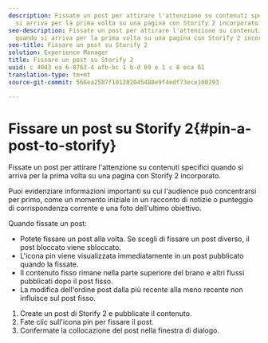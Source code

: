 ```yaml
---
description: Fissate un post per attirare l'attenzione su contenuti specifici quando
  si arriva per la prima volta su una pagina con Storify 2 incorporato.
seo-description: Fissate un post per attirare l'attenzione su contenuti specifici
  quando si arriva per la prima volta su una pagina con Storify 2 incorporato.
seo-title: Fissare un post su Storify 2
solution: Experience Manager
title: Fissare un post su Storify 2
uuid: c 4043 ea 6-8763-4 afb-bc 1 b-d 69 e 1 c 8 eca 61
translation-type: tm+mt
source-git-commit: 566ea2587f101202045488e9f4edf73ece100293

---
```



# Fissare un post su Storify 2{#pin-a-post-to-storify}

Fissate un post per attirare l'attenzione su contenuti specifici quando si arriva per la prima volta su una pagina con Storify 2 incorporato.

Puoi evidenziare informazioni importanti su cui l'audience può concentrarsi per primo, come un momento iniziale in un racconto di notizie o punteggio di corrispondenza corrente e una foto dell'ultimo obiettivo.

Quando fissate un post:

* Potete fissare un post alla volta. Se scegli di fissare un post diverso, il post bloccato viene sbloccato.
* L'icona pin viene visualizzata immediatamente in un post pubblicato quando la fissate.
* Il contenuto fisso rimane nella parte superiore del brano e altri flussi pubblicati dopo il post fisso.
* La modifica dell'ordine post dalla più recente alla meno recente non influisce sul post fisso.

1. Create un post di Storify 2 e pubblicate il contenuto.
1. Fate clic sull'icona pin per fissare il post.
1. Confermate la collocazione del post nella finestra di dialogo.
